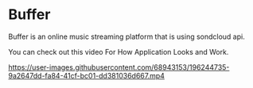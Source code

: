 # Buffer
Buffer is an online music streaming platform that is using sondcloud api.

You can check out this video For How Application Looks and Work.

https://user-images.githubusercontent.com/68943153/196244735-9a2647dd-fa84-41cf-bc01-dd381036d667.mp4

